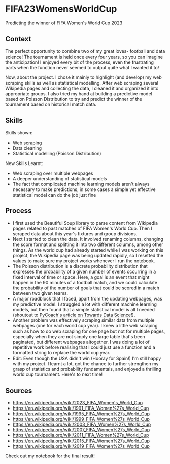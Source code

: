 # FIFA23WomensWorldCup
Predicting the winner of FIFA Women's World Cup 2023

## Context
The perfect opportunity to combine two of my great loves- football and data science! The tournament is held once every four years, so you can imagine the anticipation! I enjoyed every bit of the process, even the frustrating parts when the function never seemed to output quite what I wanted it to!

Now, about the project. I chose it mainly to highlight (and develop) my web scraping skills as well as statistical modelling. After web scraping several Wikipedia pages and collecting the data, I cleaned it and organized it into appropriate groups. I also tried my hand at building a predictive model based on Poisson Distribution to try and predict the winner of the tournament based on historical match data.

## Skills
Skills shown:

 *   Web scraping
 *   Data cleaning
 *   Statistical modelling (Poisson Distribution)

New Skills Learnt:

 *   Web scraping over multiple webpages
 *   A deeper understanding of statistical models
 *   The fact that complicated machine learning models aren't always necessary to make predictions, in some cases a simple yet effective statistical model can do the job just fine

## Process

*    I first used the Beautiful Soup library to parse content from Wikipedia pages related to past matches of FIFA Women's World Cup. Then I scraped data about this year's fixtures and group divisions.
*    Next I started to clean the data. It involved renaming columns, changing the score format and splitting it into two different columns, among other things. As the world cup had already started while I was working on this project, the Wikipedia page was being updated rapidly, so I resetted the values to make sure my project works whenever I run the notebook.
*    The Poisson distribution is a discrete probability distribution that expresses the probability of a given number of events occurring in a fixed interval of time or space. Here, a goal is an event that might happen in the 90 minutes of a football match, and we could calculate the probability of the number of goals that could be scored in a match between two given teams.
*    A major roadblock that I faced, apart from the updating webpages, was my predictive model. I struggled a lot with different machine learning models, but then found that a simple statistical model is all I needed (shoutout to <a href='https://thepycoach.com/'>PyCoach's article on Towards Data Science</a>!).
*    Another problem was effectively scraping similar data from multiple webpages (one for each world cup year). I knew a little web scraping such as how to do web scraping for one page but not for multiple pages, especially when they are not simply one large table that's been paginated, but different webpages altogether. I was doing a lot of repetitive work before realising that I could just use a function and a formatted string to replace the world cup year.
*    Edit: Even though the USA didn't win (Hooray for Spain!) I'm still happy with my project. I learnt a lot, got the chance to further strengthen my grasp of statistics and probability fundamentals, and enjoyed a thrilling world cup tournament. Here's to next time!   

## Sources
* https://en.wikipedia.org/wiki/2023_FIFA_Women's_World_Cup
* https://en.wikipedia.org/wiki/1991_FIFA_Women%27s_World_Cup
* https://en.wikipedia.org/wiki/1995_FIFA_Women%27s_World_Cup
* https://en.wikipedia.org/wiki/1999_FIFA_Women%27s_World_Cup
* https://en.wikipedia.org/wiki/2003_FIFA_Women%27s_World_Cup
* https://en.wikipedia.org/wiki/2007_FIFA_Women%27s_World_Cup
* https://en.wikipedia.org/wiki/2011_FIFA_Women%27s_World_Cup
* https://en.wikipedia.org/wiki/2015_FIFA_Women%27s_World_Cup
* https://en.wikipedia.org/wiki/2019_FIFA_Women%27s_World_Cup

Check out my notebook for the final result!
